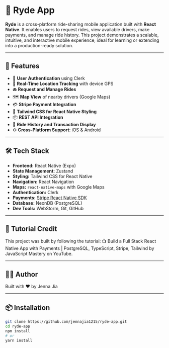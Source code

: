 # 🚗 Ryde App

**Ryde** is a cross-platform ride-sharing mobile application built with **React Native**. It enables users to request rides, view available drivers, make payments, and manage ride history. This project demonstrates a scalable, intuitive, and interactive mobile experience, ideal for learning or extending into a production-ready solution.

---

## 📱 Features

- 🔐 **User Authentication** using Clerk
- 📍 **Real-Time Location Tracking** with device GPS
- 🚘 **Request and Manage Rides**
- 🗺️ **Map View** of nearby drivers (Google Maps)
- 💳 **Stripe Payment Integration**
- 🎨 **Tailwind CSS for React Native Styling**
- 📦 **REST API Integration**
- 🧾 **Ride History and Transaction Display**
- ⚙️ **Cross-Platform Support**: iOS & Android

---

## 🛠️ Tech Stack

- **Frontend:** React Native (Expo)
- **State Management:** Zustand
- **Styling:** Tailwind CSS for React Native
- **Navigation:** React Navigation
- **Maps:** `react-native-maps` with Google Maps
- **Authentication:** Clerk
- **Payments:** [Stripe React Native SDK](https://github.com/stripe/stripe-react-native)
- **Database:** NeonDB (PostgreSQL)
- **Dev Tools:** WebStorm, Git, GitHub

---

## 🎥 Tutorial Credit
This project was built by following the tutorial:
📺 Build a Full Stack React Native App with Payments | PostgreSQL, TypeScript, Stripe, Tailwind
by JavaScript Mastery on YouTube.

---

## 👨‍💻 Author
Built with ❤️ by Jenna Jia

---

## 📦 Installation

```bash
git clone https://github.com/jennajia1215/ryde-app.git
cd ryde-app
npm install
# or
yarn install

